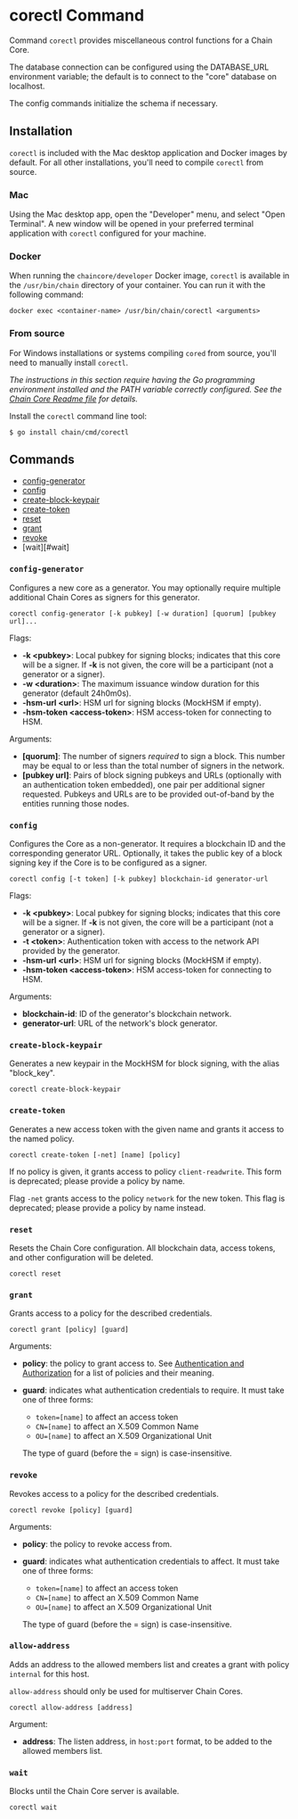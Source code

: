 # corectl Command

Command `corectl` provides miscellaneous control functions for a Chain Core.

The database connection can be configured using the DATABASE_URL environment
variable; the default is to connect to the "core" database on localhost.

The config commands initialize the schema if necessary.

## Installation

`corectl` is included with the Mac desktop application and Docker images by
default. For all other installations, you'll need to compile `corectl` from
source.

### Mac

Using the Mac desktop app, open the "Developer" menu, and select
"Open Terminal". A new window will be opened in your preferred terminal
application with `corectl` configured for your machine.

### Docker

When running the `chaincore/developer` Docker image, `corectl` is available in
the `/usr/bin/chain` directory of your container. You can run it with the
following command:

```
docker exec <container-name> /usr/bin/chain/corectl <arguments>
```

### From source

For Windows installations or systems compiling `cored` from source, you'll need
to manually install `corectl`.

_The instructions in this section require having the Go programming environment installed and the PATH variable correctly configured. See the [Chain Core Readme file](https://github.com/chain/chain/blob/main/Readme.md#building-from-source) for details._

Install the `corectl` command line tool:

```
$ go install chain/cmd/corectl
```

## Commands

* [config-generator](#config-generator)
* [config](#config)
* [create-block-keypair](#create-block-keypair)
* [create-token](#create-token)
* [reset](#reset)
* [grant](#grant)
* [revoke](#revoke)
* [wait][#wait]

### `config-generator`

Configures a new core as a generator. You may optionally require multiple
additional Chain Cores as signers for this generator.

```
corectl config-generator [-k pubkey] [-w duration] [quorum] [pubkey url]...
```

Flags:

* **-k \<pubkey>**: Local pubkey for signing blocks; indicates that this core
will be a signer. If **-k** is not given, the core will be a participant (not a generator or a signer).
* **-w \<duration>**: The maximum issuance window duration for this generator (default 24h0m0s).
* **-hsm-url \<url>**: HSM url for signing blocks (MockHSM if empty).
* **-hsm-token \<access-token>**:  HSM access-token for connecting to HSM.

Arguments:

 * **[quorum]**: The number of signers _required_ to sign a block. This number
may be equal to or less than the total number of signers in the network.
 * **[pubkey url]**: Pairs of block signing pubkeys and URLs (optionally with
an authentication token embedded), one pair per additional signer requested.
Pubkeys and URLs are to be provided out-of-band by the entities running
those nodes.

### `config`

Configures the Core as a non-generator. It requires a
blockchain ID and the corresponding generator URL. Optionally, it takes
the public key of a block signing key if the Core is to be configured
as a signer.

```
corectl config [-t token] [-k pubkey] blockchain-id generator-url
```

Flags:

 * **-k \<pubkey>**: Local pubkey for signing blocks; indicates that this core
 will be a signer. If **-k** is not given, the core will be a participant (not a generator or a signer).
 * **-t \<token>**: Authentication token with access to the network API provided
by the generator.
 * **-hsm-url \<url>**: HSM url for signing blocks (MockHSM if empty).
 * **-hsm-token \<access-token>**:  HSM access-token for connecting to HSM.

Arguments:

* **blockchain-id**: ID of the generator's blockchain network.
* **generator-url**: URL of the network's block generator.

### `create-block-keypair`

Generates a new keypair in the MockHSM for block signing, with the
alias "block_key".

```
corectl create-block-keypair
```

### `create-token`

Generates a new access token with the given name
and grants it access to the named policy.

```
corectl create-token [-net] [name] [policy]
```

If no policy is given,
it grants access to policy `client-readwrite`.
This form is deprecated;
please provide a policy by name.

Flag `-net` grants access to the policy `network`
for the new token.
This flag is deprecated;
please provide a policy by name instead.

### `reset`

Resets the Chain Core configuration. All blockchain data, access tokens, and
other configuration will be deleted.

```
corectl reset
```

### `grant`

Grants access to a policy
for the described credentials.

```
corectl grant [policy] [guard]
```

Arguments:

 * **policy**: the policy to grant access to.
See [Authentication and Authorization](../learn-more/authentication)
for a list of policies and their meaning.
 * **guard**: indicates what authentication credentials to require.
It must take one of three forms:
   * `token=[name]` to affect an access token
   * `CN=[name]` to affect an X.509 Common Name
   * `OU=[name]` to affect an X.509 Organizational Unit

   The type of guard (before the = sign) is case-insensitive.

### `revoke`

Revokes access to a policy
for the described credentials.

```
corectl revoke [policy] [guard]
```

Arguments:

 * **policy**: the policy to revoke access from.
 * **guard**: indicates what authentication credentials to affect.
It must take one of three forms:
   * `token=[name]` to affect an access token
   * `CN=[name]` to affect an X.509 Common Name
   * `OU=[name]` to affect an X.509 Organizational Unit

   The type of guard (before the = sign) is case-insensitive.

### `allow-address`

Adds an address to the allowed members list and creates a grant with policy `internal` for this host. 

`allow-address` should only be used for multiserver Chain Cores. 

```
corectl allow-address [address]
```

Argument:

* **address**: The listen address, in `host:port` format, to be added to the allowed members list. 

### `wait`

Blocks until the Chain Core server is available.

```
corectl wait
```

